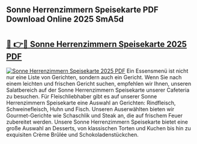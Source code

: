 ## Sonne Herrenzimmern Speisekarte PDF Download Online 2025 SmA5d

# <h2><a href="http://gce6jf.nevu.top/?p=Sonne+Herrenzimmern+Speisekarte">🔗 👉🔴 Sonne Herrenzimmern Speisekarte 2025 PDF</a></h2>

[![Sonne Herrenzimmern Speisekarte 2025 PDF](https://i.imgur.com/dBaPXMq.png)](http://gce6jf.nevu.top/?p=Sonne+Herrenzimmern+Speisekarte)
Ein Essensmenü ist nicht nur eine Liste von Gerichten, sondern auch ein Gericht. Wenn Sie nach einem leichten und frischen Gericht suchen, empfehlen wir Ihnen, unseren Salatbereich auf der Sonne Herrenzimmern Speisekarte unserer Cafeteria zu besuchen. Für Fleischliebhaber gibt es auf unserer Sonne Herrenzimmern Speisekarte eine Auswahl an Gerichten: Rindfleisch, Schweinefleisch, Huhn und Fisch. Unseren Auserwählten bieten wir Gourmet-Gerichte wie Schaschlik und Steak an, die auf frischem Feuer zubereitet werden. Unsere Sonne Herrenzimmern Speisekarte bietet eine große Auswahl an Desserts, von klassischen Torten und Kuchen bis hin zu exquisiten Crème Brûlée und Schokoladenstückchen.
